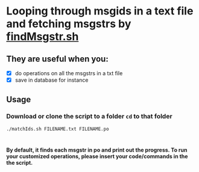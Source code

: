 # Looping through msgids in a text file and fetching msgstrs by [findMsgstr.sh](../findMsgstr/)
## They are useful when you:
* [x] do operations on all the msgstrs in a txt file
* [x] save in database for instance

## Usage
### Download or clone the script to a folder `cd` to that folder
```bash
./matchIds.sh FILENAME.txt FILENAME.po    
```
#
#### By default, it finds each msgstr in po and print out the progress. To run your customized operations, please insert your code/commands in the the script.  